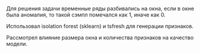 Для решения задачи временные ряды разбивались на окна, если в окне была аномалия, то такой сэмпл помечался как 1, иначе как 0.

Использовал isolation forest (sklearn) и tsfresh для генерации признаков.

Рассмотрел влияние размера окна и количества признаков на качество модели.